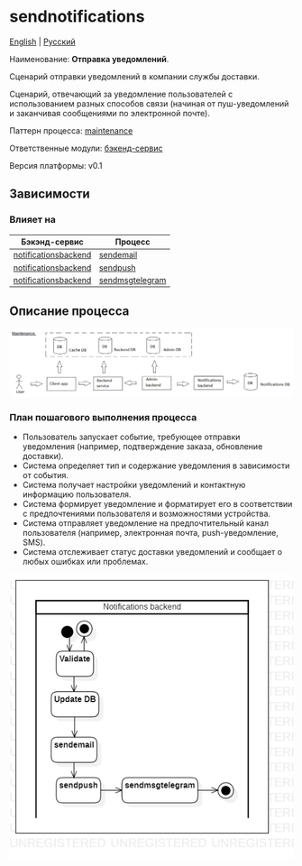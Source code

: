 # sendnotifications

[English](sendnotifications.md) | [Русский](sendnotifications.ru.md)

Наименование: **Отправка уведомлений**.

Сценарий отправки уведомлений в компании службы доставки.

Сценарий, отвечающий за уведомление пользователей с использованием разных способов связи (начиная от пуш-уведомлений и заканчивая сообщениями по электронной почте). 

Паттерн процесса: [maintenance](../../processpatterns/maintenance.ru.md)

Ответственные модули: [бэкенд-сервис](../../backend/systembackend.ru.md)

Версия платформы: v0.1

## Зависимости

### Влияет на

| Бэкэнд-сервис | Процесс |
| --- | ---- |
| [notificationsbackend](../../backend/notificationsbackend.ru.md) | [sendemail](../notificationsbackend/sendemail.ru.md) |
| [notificationsbackend](../../backend/notificationsbackend.ru.md) | [sendpush](../notificationsbackend/sendpush.ru.md) |
| [notificationsbackend](../../backend/notificationsbackend.ru.md) | [sendmsgtelegram](../notificationsbackend/sendmsgtelegram.ru.md) |

## Описание процесса

![maintenance_overall](../../img/processpatterns/maintenance_overall.png)

### План пошагового выполнения процесса

- Пользователь запускает событие, требующее отправки уведомления (например, подтверждение заказа, обновление доставки).
- Система определяет тип и содержание уведомления в зависимости от события.
- Система получает настройки уведомлений и контактную информацию пользователя.
- Система формирует уведомление и форматирует его в соответствии с предпочтениями пользователя и возможностями устройства.
- Система отправляет уведомление на предпочтительный канал пользователя (например, электронная почта, push-уведомление, SMS).
- Система отслеживает статус доставки уведомлений и сообщает о любых ошибках или проблемах.

![notificationsbackend.sendnotifications](../../img/activitydiagrams/notificationsbackend.sendnotifications.png)
